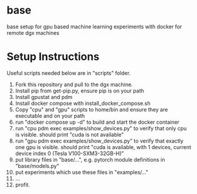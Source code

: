# base
base setup for gpu based machine learning experiments with docker for remote dgx machines

# Setup Instructions
Useful scripts needed below are in "scripts" folder.
1. Fork this repository and pull to the dgx machine.
2. Install pip from get-pip.py, ensure pip is on your path
3. Install gpustat and pdm
4. Install docker compose with install_docker_compose.sh
5. Copy "cpu" and "gpu" scripts to home/bin and ensure they are executable and on your path
6. run "docker compose up -d" to build and start the docker container
7. run "cpu pdm exec examples/show_devices.py" to verify that only cpu is visible. should print "cuda is not available"
8. run "gpu pdm exec examples/show_devices.py" to verify that exactly one gpu is visible. should print "cuda is available, with 1 devices, current device index 0 (Tesla V100-SXM3-32GB-H)"
9. put library files in "base/...", e.g. pytorch module definitions in "base/models.py"
10. put experiments which use these files in "examples/..."
11. ...
12. profit.
